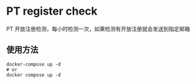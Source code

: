 # PT register check
PT 开放注册检测，每小时检测一次，如果检测有开放注册就会发送到指定邮箱
## 使用方法
```
docker-compose up -d
# or
docker compose up -d
```